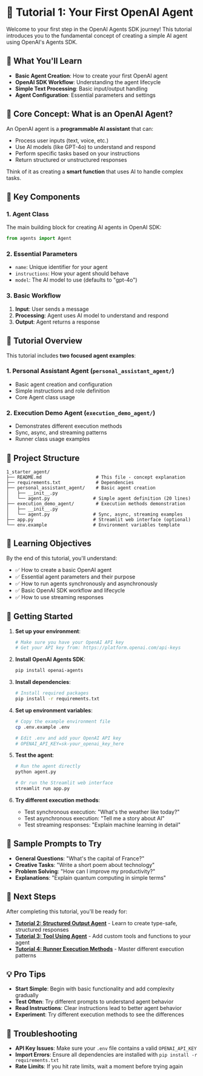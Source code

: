 # 🎯 Tutorial 1: Your First OpenAI Agent

Welcome to your first step in the OpenAI Agents SDK journey! This tutorial introduces you to the fundamental concept of creating a simple AI agent using OpenAI's Agents SDK.

## 🎯 What You'll Learn

- **Basic Agent Creation**: How to create your first OpenAI agent
- **OpenAI SDK Workflow**: Understanding the agent lifecycle
- **Simple Text Processing**: Basic input/output handling
- **Agent Configuration**: Essential parameters and settings

## 🧠 Core Concept: What is an OpenAI Agent?

An OpenAI agent is a **programmable AI assistant** that can:
- Process user inputs (text, voice, etc.)
- Use AI models (like GPT-4o) to understand and respond
- Perform specific tasks based on your instructions
- Return structured or unstructured responses

Think of it as creating a **smart function** that uses AI to handle complex tasks.

## 🔧 Key Components

### 1. **Agent Class**
The main building block for creating AI agents in OpenAI SDK:
```python
from agents import Agent
```

### 2. **Essential Parameters**
- `name`: Unique identifier for your agent
- `instructions`: How your agent should behave
- `model`: The AI model to use (defaults to "gpt-4o")

### 3. **Basic Workflow**
1. **Input**: User sends a message
2. **Processing**: Agent uses AI model to understand and respond
3. **Output**: Agent returns a response

## 🚀 Tutorial Overview

This tutorial includes **two focused agent examples**:

### **1. Personal Assistant Agent** (`personal_assistant_agent/`)
- Basic agent creation and configuration
- Simple instructions and role definition
- Core Agent class usage

### **2. Execution Demo Agent** (`execution_demo_agent/`)  
- Demonstrates different execution methods
- Sync, async, and streaming patterns
- Runner class usage examples

## 📁 Project Structure

```
1_starter_agent/
├── README.md                    # This file - concept explanation
├── requirements.txt             # Dependencies
├── personal_assistant_agent/    # Basic agent creation
│   ├── __init__.py
│   └── agent.py                # Simple agent definition (20 lines)
├── execution_demo_agent/        # Execution methods demonstration
│   ├── __init__.py
│   └── agent.py                # Sync, async, streaming examples
├── app.py                      # Streamlit web interface (optional)
└── env.example                 # Environment variables template
```

## 🎯 Learning Objectives

By the end of this tutorial, you'll understand:
- ✅ How to create a basic OpenAI agent
- ✅ Essential agent parameters and their purpose
- ✅ How to run agents synchronously and asynchronously
- ✅ Basic OpenAI SDK workflow and lifecycle
- ✅ How to use streaming responses

## 🚀 Getting Started

1. **Set up your environment**:
   ```bash
   # Make sure you have your OpenAI API key
   # Get your API key from: https://platform.openai.com/api-keys
   ```

2. **Install OpenAI Agents SDK**:
   ```bash
   pip install openai-agents
   ```

3. **Install dependencies**:
   ```bash
   # Install required packages
   pip install -r requirements.txt
   ```

4. **Set up environment variables**:
   ```bash
   # Copy the example environment file
   cp .env.example .env
   
   # Edit .env and add your OpenAI API key
   # OPENAI_API_KEY=sk-your_openai_key_here
   ```

4. **Test the agent**:
   ```bash
   # Run the agent directly
   python agent.py
   
   # Or run the Streamlit web interface
   streamlit run app.py
   ```

6. **Try different execution methods**:
   - Test synchronous execution: "What's the weather like today?"
   - Test asynchronous execution: "Tell me a story about AI"
   - Test streaming responses: "Explain machine learning in detail"

## 🧪 Sample Prompts to Try

- **General Questions**: "What's the capital of France?"
- **Creative Tasks**: "Write a short poem about technology"
- **Problem Solving**: "How can I improve my productivity?"
- **Explanations**: "Explain quantum computing in simple terms"

## 🔗 Next Steps

After completing this tutorial, you'll be ready for:
- **[Tutorial 2: Structured Output Agent](../2_structured_output_agent/README.md)** - Learn to create type-safe, structured responses
- **[Tutorial 3: Tool Using Agent](../3_tool_using_agent/README.md)** - Add custom tools and functions to your agent
- **[Tutorial 4: Runner Execution Methods](../4_runner_execution/README.md)** - Master different execution patterns

## 💡 Pro Tips

- **Start Simple**: Begin with basic functionality and add complexity gradually
- **Test Often**: Try different prompts to understand agent behavior
- **Read Instructions**: Clear instructions lead to better agent behavior
- **Experiment**: Try different execution methods to see the differences

## 🚨 Troubleshooting

- **API Key Issues**: Make sure your `.env` file contains a valid `OPENAI_API_KEY`
- **Import Errors**: Ensure all dependencies are installed with `pip install -r requirements.txt`
- **Rate Limits**: If you hit rate limits, wait a moment before trying again
